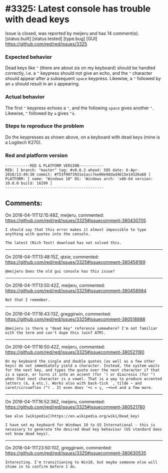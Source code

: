 
#3325: Latest console has trouble with dead keys
================================================================================
Issue is closed, was reported by meijeru and has 14 comment(s).
[status.built] [status.tested] [type.bug] [GUI]
<https://github.com/red/red/issues/3325>

### Expected behavior

Dead keys like `"` (there are about six on my keyboard) should be handled correctly, i.e. a `"` keypress should not give an echo, and the `"` character should appear after a subsequent `space` keypress. Likewise, a `"` followed by an `a`  should result in an `ä` appearing.
### Actual behavior

The first `"` keypress echoes a `"`, and the following `space` gives another `"`. Likewise, `"` followed by `a` gives `"ä`.

### Steps to reproduce the problem

Do the keypresses as shown above, on a keyboard with dead keys (mine is a Logitech K270).

### Red and platform version
```
-----------RED & PLATFORM VERSION----------- 
RED: [ branch: "master" tag: #v0.6.3 ahead: 595 date: 6-Apr-2018/13:49:30 commit: #f53f9073931e1acc7ee00e9ddad4615e14326a68 ]
PLATFORM: [ name: "Windows 10" OS: 'Windows arch: 'x86-64 version: 10.0.0 build: 16299 ]
--------------------------------------------
```


Comments:
--------------------------------------------------------------------------------

On 2018-04-11T12:15:48Z, meijeru, commented:
<https://github.com/red/red/issues/3325#issuecomment-380430705>

    I should say that this error makes it almost impossible to type anything with quotes into the console.
    
    The latest (Rich Text) download has not solved this.

--------------------------------------------------------------------------------

On 2018-04-11T13:48:15Z, qtxie, commented:
<https://github.com/red/red/issues/3325#issuecomment-380458169>

    @meijeru Does the old gui console has this issue?

--------------------------------------------------------------------------------

On 2018-04-11T13:50:42Z, meijeru, commented:
<https://github.com/red/red/issues/3325#issuecomment-380458984>

    Not that I remember.

--------------------------------------------------------------------------------

On 2018-04-11T16:43:13Z, greggirwin, commented:
<https://github.com/red/red/issues/3325#issuecomment-380518888>

    @meijeru is there a "dead key" reference somewhere? I'm not familiar with the term and can't dupe this (win7 ATM). 

--------------------------------------------------------------------------------

On 2018-04-11T16:50:42Z, meijeru, commented:
<https://github.com/red/red/issues/3325#issuecomment-380521190>

    On my keyboard the single and double quotes (as well as a few other keys) do not immediately yield a character. Instead, the system waits for the next key, and types the quote over the next character if that is a space, or turns it into an accent (for ') or diairesis (for ") when that next character is a vowel. That is a way to produce accented letters (á, ä etc.). Works also with back-tick `, tilde ~ and caret/circumflex (^) . It even does '+c = ç, ~+n=ñ and a few more.

--------------------------------------------------------------------------------

On 2018-04-11T16:52:36Z, meijeru, commented:
<https://github.com/red/red/issues/3325#issuecomment-380521780>

    See also [wikipedia](https://en.wikipedia.org/wiki/Dead_key)
    
    I have set my keyboard for Windows 10 to US International - this is necessary to generate the desired dead key behaviour (US standard does not know dead keys).

--------------------------------------------------------------------------------

On 2018-04-11T23:50:10Z, greggirwin, commented:
<https://github.com/red/red/issues/3325#issuecomment-380630535>

    Interesting. I'm transitioning to Win10, but maybe someone else will chime in to confirm before I do.

